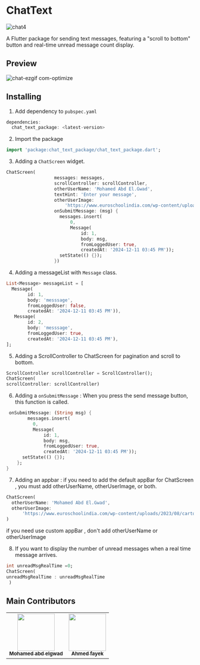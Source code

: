 
# ChatText
![chat4](https://github.com/user-attachments/assets/59896f18-586d-48ce-b620-347194c51786)

A Flutter package for sending text messages, featuring a "scroll to bottom" button and real-time unread message count display.


## Preview

![chat-ezgif com-optimize](https://github.com/user-attachments/assets/a832dac6-c8a2-493b-b43c-c58e7bcb568a)


 

## Installing

1.  Add dependency to `pubspec.yaml`

```dart
dependencies:
  chat_text_package: <latest-version>
```

2.  Import the package
```dart
import 'package:chat_text_package/chat_text_package.dart';
```


3. Adding a `ChatScreen` widget.
```dart
ChatScreen(
                  messages: messages,
                  scrollController: scrollController,
                  otherUserName: 'Mohamed Abd El.Gwad',
                  textHint: 'Enter your message',
                  otherUserImage:
                      'https://www.euroschoolindia.com/wp-content/uploads/2023/08/cartoons-for-kids.jpg',
                  onSubmitMessage: (msg) {
                    messages.insert(
                        0,
                        Message(
                            id: 1,
                            body: msg,
                            fromLoggedUser: true,
                            createdAt: '2024-12-11 03:45 PM'));
                    setState(() {});
                  })
```

4. Adding a messageList with `Message` class.
```dart
List<Message> messageList = [
  Message(
        id: 1,
        body: 'messsage',
        fromLoggedUser: false,
        createdAt: '2024-12-11 03:45 PM')),
   Message(
        id: 2,
        body: 'messsage',
        fromLoggedUser: true,
        createdAt: '2024-12-11 03:45 PM'),
];
```
5. Adding a ScrollController to ChatScreen for pagination and scroll to bottom.
```dart
ScrollController scrollController = ScrollController();
ChatScreen(
scrollController: scrollController)
```
6. Adding a `onSubmitMessage` :
   When you press the send message button, this function is called.
```dart
 onSubmitMessage: (String msg) {
        messages.insert(
          0,
          Message(
              id: 1,
              body: msg,
              fromLoggedUser: true,
              createdAt: '2024-12-11 03:45 PM'));
      setState(() {});
    };  
}
```

7. Adding an appbar :
if you need to add the default appBar for ChatScreen , you must add otherUserName, otherUserImage, or both.
```dart
ChatScreen(
  otherUserName: 'Mohamed Abd El.Gwad',
  otherUserImage:
      'https://www.euroschoolindia.com/wp-content/uploads/2023/08/cartoons-for-kids.jpg',                
)
```
if you need use custom appBar , don't add otherUserName or otherUserImage

8. If you want to display the number of unread messages when a real time message arrives.

```dart
int unreadMsgRealTime =0;
ChatScreen(            
unreadMsgRealTime : unreadMsgRealTime                          
 )
``` 

## Main Contributors

<table>
  <tr>
    <td align="center"><a href="https://github.com/mohamedabdelgwad603"><img src="https://scontent.fcai19-5.fna.fbcdn.net/v/t39.30808-6/450868823_2711506369011803_9116220826602042738_n.jpg?_nc_cat=109&ccb=1-7&_nc_sid=a5f93a&_nc_eui2=AeHXbDg8r-AmnTSpDz2YnvtzkdXxM35lGnqR1fEzfmUaen7ST3YC6ohozLE6zA4IG2sRVZzLCLtOc8WHkkVG8ioY&_nc_ohc=U0rPp5wcCAMQ7kNvgEuKYCb&_nc_zt=23&_nc_ht=scontent.fcai19-5.fna&_nc_gid=A83Rg1iLxUeqfSiQNdb4aba&oh=00_AYDeDqxWwYzjeDnuWLFHsUCMTqndqimMpgNdWJpwoqZ6rQ&oe=675F6EB2" width="100px;" alt=""/><br /><sub><b>Mohamed abd elgwad</b></sub></a></td>
    <td align="center"><a href="https://github.com/AhmedFayek1"><img src="https://i.ibb.co/N2JML27/photo-5967550049690961453-y.jpg" width="100px;" alt=""/><br /><sub><b>Ahmed fayek</b></sub></a></td>
    

  </tr>
</table>
<br/>
